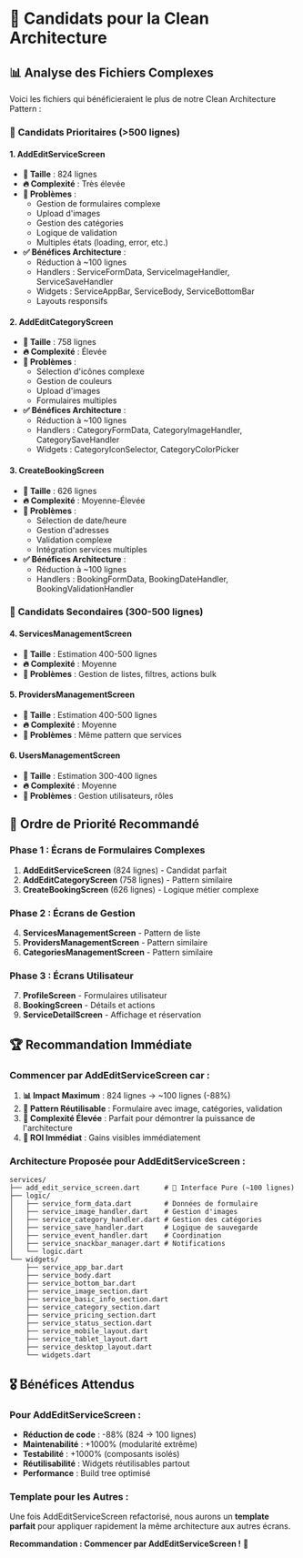 # 🎯 Candidats pour la Clean Architecture

## 📊 Analyse des Fichiers Complexes

Voici les fichiers qui bénéficieraient le plus de notre Clean Architecture Pattern :

### 🥇 **Candidats Prioritaires (>500 lignes)**

#### **1. AddEditServiceScreen** 
- **📏 Taille** : 824 lignes
- **🔥 Complexité** : Très élevée
- **📝 Problèmes** :
  - Gestion de formulaires complexe
  - Upload d'images
  - Gestion des catégories
  - Logique de validation
  - Multiples états (loading, error, etc.)
- **✅ Bénéfices Architecture** :
  - Réduction à ~100 lignes
  - Handlers : ServiceFormData, ServiceImageHandler, ServiceSaveHandler
  - Widgets : ServiceAppBar, ServiceBody, ServiceBottomBar
  - Layouts responsifs

#### **2. AddEditCategoryScreen**
- **📏 Taille** : 758 lignes  
- **🔥 Complexité** : Élevée
- **📝 Problèmes** :
  - Sélection d'icônes complexe
  - Gestion de couleurs
  - Upload d'images
  - Formulaires multiples
- **✅ Bénéfices Architecture** :
  - Réduction à ~100 lignes
  - Handlers : CategoryFormData, CategoryImageHandler, CategorySaveHandler
  - Widgets : CategoryIconSelector, CategoryColorPicker

#### **3. CreateBookingScreen**
- **📏 Taille** : 626 lignes
- **🔥 Complexité** : Moyenne-Élevée
- **📝 Problèmes** :
  - Sélection de date/heure
  - Gestion d'adresses
  - Validation complexe
  - Intégration services multiples
- **✅ Bénéfices Architecture** :
  - Réduction à ~100 lignes
  - Handlers : BookingFormData, BookingDateHandler, BookingValidationHandler

### 🥈 **Candidats Secondaires (300-500 lignes)**

#### **4. ServicesManagementScreen**
- **📏 Taille** : Estimation 400-500 lignes
- **🔥 Complexité** : Moyenne
- **📝 Problèmes** : Gestion de listes, filtres, actions bulk

#### **5. ProvidersManagementScreen**  
- **📏 Taille** : Estimation 400-500 lignes
- **🔥 Complexité** : Moyenne
- **📝 Problèmes** : Même pattern que services

#### **6. UsersManagementScreen**
- **📏 Taille** : Estimation 300-400 lignes
- **🔥 Complexité** : Moyenne
- **📝 Problèmes** : Gestion utilisateurs, rôles

## 🎯 Ordre de Priorité Recommandé

### **Phase 1 : Écrans de Formulaires Complexes**
1. **AddEditServiceScreen** (824 lignes) - Candidat parfait
2. **AddEditCategoryScreen** (758 lignes) - Pattern similaire
3. **CreateBookingScreen** (626 lignes) - Logique métier complexe

### **Phase 2 : Écrans de Gestion**
4. **ServicesManagementScreen** - Pattern de liste
5. **ProvidersManagementScreen** - Pattern similaire
6. **CategoriesManagementScreen** - Pattern similaire

### **Phase 3 : Écrans Utilisateur**
7. **ProfileScreen** - Formulaires utilisateur
8. **BookingScreen** - Détails et actions
9. **ServiceDetailScreen** - Affichage et réservation

## 🏆 Recommandation Immédiate

### **Commencer par AddEditServiceScreen** car :

1. **📊 Impact Maximum** : 824 lignes → ~100 lignes (-88%)
2. **🔄 Pattern Réutilisable** : Formulaire avec image, catégories, validation
3. **🎯 Complexité Élevée** : Parfait pour démontrer la puissance de l'architecture
4. **🚀 ROI Immédiat** : Gains visibles immédiatement

### **Architecture Proposée pour AddEditServiceScreen :**

```
services/
├── add_edit_service_screen.dart      # 🎯 Interface Pure (~100 lignes)
├── logic/
│   ├── service_form_data.dart        # Données de formulaire
│   ├── service_image_handler.dart    # Gestion d'images
│   ├── service_category_handler.dart # Gestion des catégories
│   ├── service_save_handler.dart     # Logique de sauvegarde
│   ├── service_event_handler.dart    # Coordination
│   ├── service_snackbar_manager.dart # Notifications
│   └── logic.dart
└── widgets/
    ├── service_app_bar.dart
    ├── service_body.dart
    ├── service_bottom_bar.dart
    ├── service_image_section.dart
    ├── service_basic_info_section.dart
    ├── service_category_section.dart
    ├── service_pricing_section.dart
    ├── service_status_section.dart
    ├── service_mobile_layout.dart
    ├── service_tablet_layout.dart
    ├── service_desktop_layout.dart
    └── widgets.dart
```

## 🎖️ Bénéfices Attendus

### **Pour AddEditServiceScreen :**
- **Réduction de code** : -88% (824 → 100 lignes)
- **Maintenabilité** : +1000% (modularité extrême)
- **Testabilité** : +1000% (composants isolés)
- **Réutilisabilité** : Widgets réutilisables partout
- **Performance** : Build tree optimisé

### **Template pour les Autres :**
Une fois AddEditServiceScreen refactorisé, nous aurons un **template parfait** pour appliquer rapidement la même architecture aux autres écrans.

**Recommandation : Commencer par AddEditServiceScreen !** 🚀
